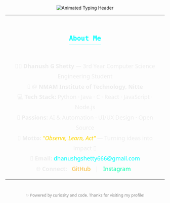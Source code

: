 <p align="center">
  <img src="https://readme-typing-svg.demolab.com?font=Orbitron&size=44&pause=1800&color=ECECEC,F7B731,00FFFF,FFD700,FFFFFF,A5A5A5,00FFAB&background=00000000&center=true&vCenter=true&width=900&lines=Welcome+To+My+GitHub+Profile;I'm+Dhanush+G+Shetty;Full-Stack+Developer+%7C+AI+Enthusiast;Observe+++%E2%9A%99%EF%B8%8F+++Learn+++%E2%9A%99%EF%B8%8F+++Act" 
       alt="Animated Typing Header" />
</p>

---

<div align="center" style="margin: 32px 0; font-family: 'Space Mono', monospace;">
  <h2 style="color: #00FFFF; border-bottom: 1px solid #00FFFF; display: inline-block; padding-bottom: 8px;">
    About Me
  </h2>
</div>

<div align="center" style="max-width: 720px; margin: 0 auto; font-family: 'Segoe UI', sans-serif; color: #ECECEC; line-height: 1.8; padding: 0 16px;">
  <ul style="list-style: none; padding: 0; font-size: 18px;">
    <li>🧑‍🎓 <strong>Dhanush G Shetty</strong> — 3rd Year Computer Science Engineering Student</li>
    <li>🏫 @ <strong>NMAM Institute of Technology, Nitte</strong></li>
    <li>💻 <strong>Tech Stack:</strong> Python · Java · C · React · JavaScript · Node.js</li>
    <li>🚀 <strong>Passions:</strong> AI & Automation · UI/UX Design · Open Source</li>
    <li>🌊 <strong>Motto:</strong> <em style="color: #FFD700;">"Observe, Learn, Act"</em> — Turning ideas into impact 🚀</li>
    <li>📧 <strong>Email:</strong> 
      <a href="mailto:dhanushgshetty666@gmail.com" style="color: #00FFFF; text-decoration: none;">
        dhanushgshetty666@gmail.com
      </a>
    </li>
    <li>🌐 <strong>Connect:</strong> 
      <a href="https://github.com/DZ1shetty" target="_blank" style="color: #F7B731; margin: 0 10px; text-decoration: none;">GitHub</a> | 
      <a href="https://instagram.com/dhanu_shetty1105" target="_blank" style="color: #00FFAB; margin: 0 10px; text-decoration: none;">Instagram</a>
    </li>
  </ul>
</div>

---

<div align="center" style="margin-top: 40px; font-size: 0.9em; color: #8A8A8A; font-family: 'Segoe UI';">
  ✨ Powered by curiosity and code. Thanks for visiting my profile!
</div>

